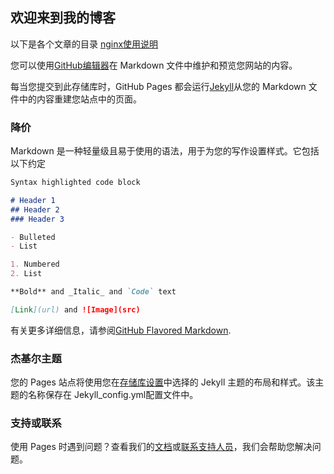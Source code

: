 ## 欢迎来到我的博客

以下是各个文章的目录
[nginx使用说明](nginx.md)



您可以使用[GitHub编辑器](https://github.com/416902199/zgzy.github.io/edit/main/README.md)在 Markdown 文件中维护和预览您网站的内容。

每当您提交到此存储库时，GitHub Pages 都会运行[Jekyll](https://jekyllrb.com/)从您的 Markdown 文件中的内容重建您站点中的页面。

### 降价
Markdown 是一种轻量级且易于使用的语法，用于为您的写作设置样式。它包括以下约定






```markdown
Syntax highlighted code block

# Header 1
## Header 2
### Header 3

- Bulleted
- List

1. Numbered
2. List

**Bold** and _Italic_ and `Code` text

[Link](url) and ![Image](src)
```

有关更多详细信息，请参阅[GitHub Flavored Markdown](https://guides.github.com/features/mastering-markdown/).

### 杰基尔主题
您的 Pages 站点将使用您在[存储库设置](https://github.com/416902199/zgzy.github.io/settings/pages)中选择的 Jekyll 主题的布局和样式。该主题的名称保存在 Jekyll_config.yml配置文件中。

### 支持或联系
使用 Pages 时遇到问题？查看我们的[文档](https://docs.github.com/categories/github-pages-basics/)或[联系支持人员](https://support.github.com/contact)，我们会帮助您解决问题。



